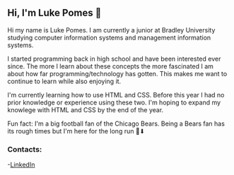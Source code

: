 ## Hi, I'm Luke Pomes 👋

Hi my name is Luke Pomes. I am currently a junior at Bradley University studying computer information systems and management information systems. 

I started programming back in high school and have been interested ever since. The more I learn about these concepts the more fascinated I am about how far programming/technology has gotten. This makes me want to continue to learn while also enjoying it.

I'm currently learning how to use HTML and CSS. Before this year I had no prior knowledge or experience using these two. I'm hoping to expand my knowlege with HTML and CSS by the end of the year.

Fun fact: I'm a big football fan of the Chicago Bears. Being a Bears fan has its rough times but I'm here for the long run 🐻⬇

### Contacts:
-<a href="www.linkedin.com/in/luke-pomes-9ab721250" target="_blank">LinkedIn</a>

